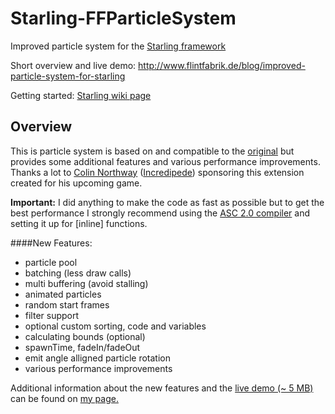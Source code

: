 Starling-FFParticleSystem
=========================

Improved particle system for the [Starling framework](https://github.com/PrimaryFeather/Starling-Framework)

Short overview and live demo: http://www.flintfabrik.de/blog/improved-particle-system-for-starling

Getting started: [Starling wiki page](http://wiki.starling-framework.org/extensions/ffparticlesystem)

## Overview
This is particle system is based on and compatible to the [original](https://github.com/PrimaryFeather/Starling-Extension-Particle-System) but provides some additional features and various performance improvements. Thanks a lot to [Colin Northway](http://colinnorthway.com/) ([Incredipede](http://www.incredipede.com/)) sponsoring this extension created for his upcoming game.

**Important:** I did anything to make the code as fast as possible but to get the best performance I strongly recommend using the [ASC 2.0 compiler](http://www.bytearray.org/?p=4789) and setting it up for [inline] functions.

####New Features:
  * particle pool
  * batching (less draw calls)
  * multi buffering (avoid stalling)
  * animated particles
  * random start frames
  * filter support
  * optional custom sorting, code and variables
  * calculating bounds (optional)
  * spawnTime, fadeIn/fadeOut
  * emit angle alligned particle rotation
  * various performance improvements

Additional information about the new features and the [live demo (~ 5 MB)](http://www.flintfabrik.de/pgs/starling/FFParticleSystem/) can be found on [my page.](http://www.flintfabrik.de/blog/improved-particle-system-for-starling)
